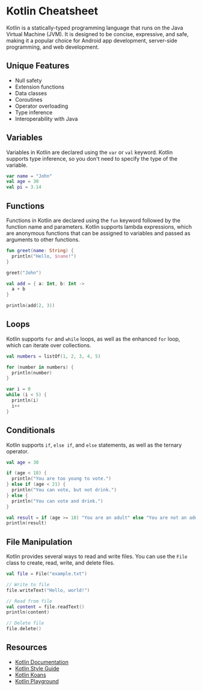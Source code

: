 # Kotlin Cheatsheet

Kotlin is a statically-typed programming language that runs on the Java Virtual Machine (JVM). It is designed to be concise, expressive, and safe, making it a popular choice for Android app development, server-side programming, and web development.

## Unique Features

- Null safety
- Extension functions
- Data classes
- Coroutines
- Operator overloading
- Type inference
- Interoperability with Java

## Variables

Variables in Kotlin are declared using the `var` or `val` keyword. Kotlin supports type inference, so you don't need to specify the type of the variable.

```kotlin
var name = "John"
val age = 30
val pi = 3.14
```

## Functions

Functions in Kotlin are declared using the `fun` keyword followed by the function name and parameters. Kotlin supports lambda expressions, which are anonymous functions that can be assigned to variables and passed as arguments to other functions.

```kotlin
fun greet(name: String) {
  println("Hello, $name!")
}

greet("John")

val add = { a: Int, b: Int ->
  a + b
}

println(add(2, 3))
```

## Loops

Kotlin supports `for` and `while` loops, as well as the enhanced `for` loop, which can iterate over collections.

```kotlin
val numbers = listOf(1, 2, 3, 4, 5)

for (number in numbers) {
  println(number)
}

var i = 0
while (i < 5) {
  println(i)
  i++
}
```

## Conditionals

Kotlin supports `if`, `else if`, and `else` statements, as well as the ternary operator.

```kotlin
val age = 30

if (age < 18) {
  println("You are too young to vote.")
} else if (age < 21) {
  println("You can vote, but not drink.")
} else {
  println("You can vote and drink.")
}

val result = if (age >= 18) "You are an adult" else "You are not an adult"
println(result)
```

## File Manipulation

Kotlin provides several ways to read and write files. You can use the `File` class to create, read, write, and delete files.

```kotlin
val file = File("example.txt")

// Write to file
file.writeText("Hello, world!")

// Read from file
val content = file.readText()
println(content)

// Delete file
file.delete()
```

## Resources

- [Kotlin Documentation](https://kotlinlang.org/docs/home.html)
- [Kotlin Style Guide](https://developer.android.com/kotlin/style-guide)
- [Kotlin Koans](https://kotlinlang.org/docs/koans.html)
- [Kotlin Playground](https://play.kotlinlang.org/)